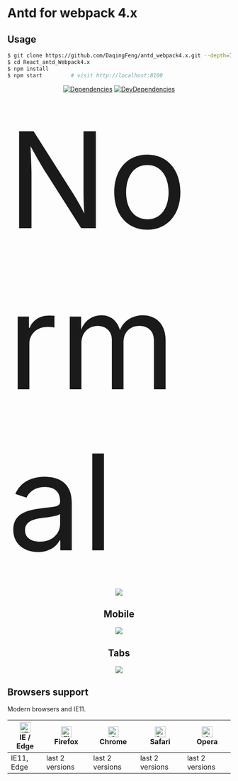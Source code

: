 # Antd for webpack 4.x

## Usage

```bash
$ git clone https://github.com/DaqingFeng/antd_webpack4.x.git --depth=1
$ cd React_antd_Webpack4.x
$ npm install
$ npm start         # visit http://localhost:8100
```  

<div align="center">
  
[![Dependencies](https://img.shields.io/david/ant-design/ant-design-pro.svg)](https://david-dm.org/ant-design/ant-design-pro)
[![DevDependencies](https://img.shields.io/david/dev/ant-design/ant-design-pro.svg)](https://david-dm.org/ant-design/ant-design-pro?type=dev)

<div align="left" style='font-size:300'>
 Normal  
</div>

![](https://raw.githubusercontent.com/DaqingFeng/antd_webpack4.x/master/.temp/screenshot/homePageEn.png)

## Mobile  
![](https://raw.githubusercontent.com/DaqingFeng/antd_webpack4.x/master/.temp/screenshot/mobile.png)

## Tabs 
![](https://raw.githubusercontent.com/DaqingFeng/antd_webpack4.x/master/.temp/screenshot/tabPannel.png)

</div>


## Browsers support

Modern browsers and IE11.

| [<img src="https://raw.githubusercontent.com/alrra/browser-logos/master/src/edge/edge_48x48.png" alt="IE / Edge" width="24px" height="24px" />](http://godban.github.io/browsers-support-badges/)</br>IE / Edge | [<img src="https://raw.githubusercontent.com/alrra/browser-logos/master/src/firefox/firefox_48x48.png" alt="Firefox" width="24px" height="24px" />](http://godban.github.io/browsers-support-badges/)</br>Firefox | [<img src="https://raw.githubusercontent.com/alrra/browser-logos/master/src/chrome/chrome_48x48.png" alt="Chrome" width="24px" height="24px" />](http://godban.github.io/browsers-support-badges/)</br>Chrome | [<img src="https://raw.githubusercontent.com/alrra/browser-logos/master/src/safari/safari_48x48.png" alt="Safari" width="24px" height="24px" />](http://godban.github.io/browsers-support-badges/)</br>Safari | [<img src="https://raw.githubusercontent.com/alrra/browser-logos/master/src/opera/opera_48x48.png" alt="Opera" width="24px" height="24px" />](http://godban.github.io/browsers-support-badges/)</br>Opera |
| --------- | --------- | --------- | --------- | --------- |
| IE11, Edge| last 2 versions| last 2 versions| last 2 versions| last 2 versions

